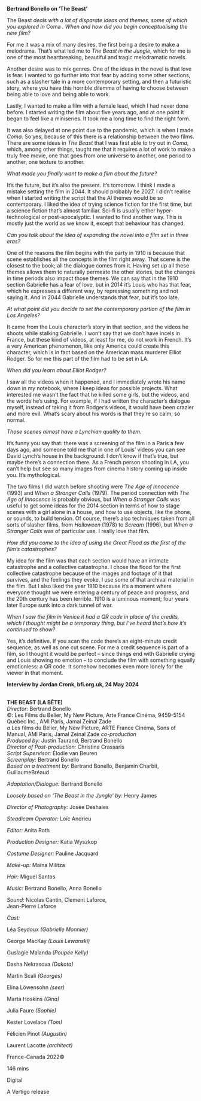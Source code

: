 
**Bertrand Bonello on ‘The Beast’**

The Beast _deals with a lot of disparate ideas and themes, some of which you explored in_ Coma _. When and how did you begin conceptualising the new film?_

For me it was a mix of many desires, the first being a desire to make a melodrama. That’s what led me to _The Beast in the Jungle_, which for me is one of the most heartbreaking, beautiful and tragic melodramatic novels.

Another desire was to mix genres. One of the ideas in the novel is that love is fear. I wanted to go further into that fear by adding some other sections, such as a slasher tale in a more contemporary setting, and then a futuristic story, where you have this horrible dilemma of having to choose between being able to love and being able to work.

Lastly, I wanted to make a film with a female lead, which I had never done before. I started writing the film about five years ago, and at one point it began to feel like a miniseries. It took me a long time to find the right form.

It was also delayed at one point due to the pandemic, which is when I made _Coma_. So yes, because of this there is a relationship between the two films. There are some ideas in _The Beast_ that I was first able to try out in _Coma_, which, among other things, taught me that it requires a lot of work to make a truly free movie, one that goes from one universe to another, one period to another, one texture to another.

_What made you finally want to make a film about the future?_

It’s the future, but it’s also the present. It’s tomorrow. I think I made a mistake setting the film in 2044. It should probably be 2027. I didn’t realise when I started writing the script that the AI themes would be so contemporary. I liked the idea of trying science fiction for the first time, but a science fiction that’s almost familiar. Sci-fi is usually either hyper-technological or post-apocalyptic. I wanted to find another way. This is mostly just the world as we know it, except that behaviour has changed.

_Can you talk about the idea of expanding the novel into a film set in three eras?_

One of the reasons the film begins with the party in 1910 is because that scene establishes all the concepts in the film right away. That scene is the closest to the book; all the dialogue comes from it. Having set up all these themes allows them to naturally permeate the other stories, but the changes in time periods also impact those themes. We can say that in the 1910 section Gabrielle has a fear of love, but in 2014 it’s Louis who has that fear, which he expresses a different way, by repressing something and not saying it. And in 2044 Gabrielle understands that fear, but it’s too late.

_At what point did you decide to set the contemporary portion of the film in  Los Angeles?_

It came from the Louis character’s story in that section, and the videos he shoots while stalking Gabrielle. I won’t say that we don’t have incels in France, but these kind of videos, at least for me, do not work in French. It’s a very American phenomenon, like only America could create this character, which is in fact based on the American mass murderer Elliot Rodger. So for me this part of the film had to be set in LA.

_When did you learn about Elliot Rodger?_

I saw all the videos when it happened, and I immediately wrote his name down in my notebook, where I keep ideas for possible projects. What interested me wasn’t the fact that he killed some girls, but the videos, and the words he’s using. For example, if I had written the character’s dialogue myself, instead of taking it from Rodger’s videos, it would have been crazier and more evil. What’s scary about his words is that they’re so calm, so normal.

_Those scenes almost have a Lynchian quality to them._

It’s funny you say that: there was a screening of the film in a Paris a few days ago, and someone told me that in one of Louis’ videos you can see David Lynch’s house in the background. I don’t know if that’s true, but maybe there’s a connection there. As a French person shooting in LA, you can’t help but see so many images from cinema history coming up inside you. It’s mythological.

The two films I did watch before shooting were _The Age of Innocence_ (1993) and _When a Stranger Calls_ (1979). The period connection with _The Age of Innocence_ is probably obvious, but _When a Stranger Calls_ was useful to get some ideas for the 2014 section in terms of how to stage scenes with a girl alone in a house, and how to use objects, like the phone, or sounds, to build tension. Of course, there’s also techniques taken from all sorts of slasher films, from _Halloween_ (1978) to _Scream_ (1996), but _When a Stranger Calls_ was of particular use. I really love that film.

_How did you come to the idea of using the Great Flood as the first of the film’s catastrophes?_

My idea for the film was that each section would have an intimate catastrophe and a collective catastrophe. I chose the flood for the first collective catastrophe because of the images and footage of it that survives, and the feelings they evoke. I use some of that archival material in the film. But I also liked the year 1910 because it’s a moment where everyone thought we were entering a century of peace and progress, and the 20th century has been terrible. 1910 is a luminous moment; four years later Europe sunk into a dark tunnel of war.

_When I saw the film in Venice it had a QR code in place of the credits, which I thought might be a temporary thing, but I’ve heard that’s how it’s continued  to show?_

Yes, it’s definitive. If you scan the code there’s an eight-minute credit sequence, as well as one cut scene. For me a credit sequence is part of a film, so I thought it would be perfect – since things end with Gabrielle crying and Louis showing no emotion – to conclude the film with something equally emotionless: a QR code. It somehow becomes even more lonely for the viewer in that moment.

**Interview by Jordan Cronk, bfi.org.uk, 24 May 2024**
<br><br>

**THE BEAST (LA BÊTE)**<br>
_Director:_ Bertrand Bonello<br>
©: Les Films du Belier, My New Picture,  Arte France Cinéma, 9459-5154 Québec Inc.,  AMI Paris, Jamal Zeinal Zade<br>
_a_ Les films du Bélier, My New Picture,  ARTE France Cinéma, Sons of Manual, AMI Paris, Jamal Zeinal Zade _co-production_<br>
_Produced by:_ Justin Taurand, Bertrand Bonello<br>
_Director of Post-production:_ Christina Crassaris<br>
_Script Supervisor:_ Élodie van Beuren<br>
_Screenplay:_ Bertrand Bonello<br>
_Based on a treatment by:_ Bertrand Bonello, Benjamin Charbit, GuillaumeBréaud<br>

_Adaptation/Dialogue:_ Bertrand Bonello<br>

_Loosely based on ‘The Beast in the Jungle’ by:_ Henry James<br>

_Director of Photography:_ Josée Deshaies<br>

_Steadicam Operator:_ Loïc Andrieu<br>

_Editor:_ Anita Roth<br>

_Production Designer:_ Katia Wyszkop<br>

_Costume Designer:_ Pauline Jacquard<br>

_Make-up:_ Maïna Militza<br>

_Hair:_ Miguel Santos<br>

_Music:_ Bertrand Bonello, Anna Bonello<br>

_Sound:_ Nicolas Cantin, Clement Laforce,  
Jean-Pierre Laforce<br>

_Cast:_<br>

Léa Seydoux _(Gabrielle Monnier)_<br>

George MacKay _(Louis Lewanski)_<br>

Guslagie Malanda _(Poupée Kelly)_<br>

Dasha Nekrasova _(Dakota)_<br>

Martin Scali _(Georges)_<br>

Elina Löwensohn _(seer)_<br>

Marta Hoskins _(Gina)_<br>

Julia Faure _(Sophie)_<br>

Kester Lovelace _(Tom)_<br>

Félicien Pinot _(Augustin)_<br>

Laurent Lacotte _(architect)_<br>

France-Canada 2022©<br>

146 mins<br>

Digital<br>

A Vertigo release<br>
<br>
<!--stackedit_data:
eyJoaXN0b3J5IjpbOTk5Nzk4NTg0XX0=
-->